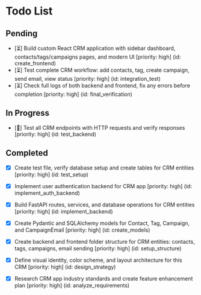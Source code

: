 # Todo List

## Pending

- [⏳] Build custom React CRM application with sidebar dashboard, contacts/tags/campaigns pages, and modern UI [priority: high] (id: create_frontend)
- [⏳] Test complete CRM workflow: add contacts, tag, create campaign, send email, view status [priority: high] (id: integration_test)
- [⏳] Check full logs of both backend and frontend, fix any errors before completion [priority: high] (id: final_verification)

## In Progress

- [🔄] Test all CRM endpoints with HTTP requests and verify responses [priority: high] (id: test_backend)

## Completed

- [x] Create test file, verify database setup and create tables for CRM entities [priority: high] (id: test_setup)
- [x] Implement user authentication backend for CRM app [priority: high] (id: implement_auth_backend)
- [x] Build FastAPI routes, services, and database operations for CRM entities [priority: high] (id: implement_backend)
- [x] Create Pydantic and SQLAlchemy models for Contact, Tag, Campaign, and CampaignEmail [priority: high] (id: create_models)
- [x] Create backend and frontend folder structure for CRM entities: contacts, tags, campaigns, email sending [priority: high] (id: setup_structure)
- [x] Define visual identity, color scheme, and layout architecture for this CRM [priority: high] (id: design_strategy)
- [x] Research CRM app industry standards and create feature enhancement plan [priority: high] (id: analyze_requirements)

